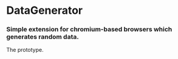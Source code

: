 # DataGenerator

### Simple extension for chromium-based browsers which generates random data. 
The prototype.
